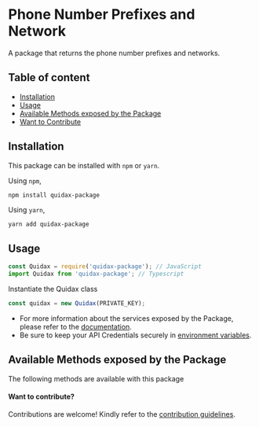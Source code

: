 # Phone Number Prefixes and Network

A package that returns the phone number prefixes and networks.

## Table of content

- [Installation](#installation)
- [Usage](#usage)
- [Available Methods exposed by the Package](#available-methods-exposed-by-the-package)
- [Want to Contribute](#want-to-contribute)

## Installation

This package can be installed with `npm` or `yarn`.

Using `npm`,

```
npm install quidax-package
```

Using `yarn`,

```bash
yarn add quidax-package
```

## Usage

```js
const Quidax = require('quidax-package'); // JavaScript
import Quidax from 'quidax-package'; // Typescript
```

Instantiate the Quidax class

```js
const quidax = new Quidax(PRIVATE_KEY);
```

- For more information about the services exposed by the Package, please refer to the [documentation](https://docs.quidax.com/reference/introduction-user-accounts).
- Be sure to keep your API Credentials securely in [environment variables](https://www.twilio.com/blog/working-with-environment-variables-in-node-js-html).

## Available Methods exposed by the Package

The following methods are available with this package

#### Want to contribute?

Contributions are welcome! Kindly refer to the [contribution guidelines](https://github.com/ridbay/quidax-package/blob/main/CONTRIBUTING.md).

